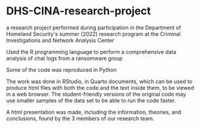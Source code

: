 # DHS-CINA-research-project
a research project performed during participation in the Department of Homeland Security's summer (2022) research program at the Criminal Investigations and Network Analysis Center

Used the R programming language to perform a comprehensive data analysis of chat logs from a ransomware group

Some of the code was reproduced in Python

The work was done in RStudio, in Quarto documents, which can be used to produce html files with both the code and the text inside them, to be viewed in a web browser. The student-friendly versions of the original code may use smaller samples of the data set to be able to run the code faster.

A html presentation was made, including the information, theories, and conclusions, found by the 3 members of our research team.
